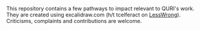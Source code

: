 This repository contains a few pathways to impact relevant to QURI's work. They are created using excalidraw.com (h/t tcelferact on [LessWrong](https://www.lesswrong.com/posts/zHS4FJhByRjqsuH4o/the-best-software-for-every-need?commentId=zvfBBtLCvmTXtjgrj)). Criticisms, complaints and contributions are welcome.
